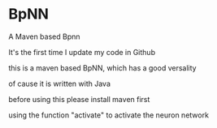 # BpNN
A Maven based Bpnn

It's the first time I update my code in Github

this is a maven based BpNN, which has a good versality

of cause it is written with Java

before using this please install maven first

using the function "activate" to activate the neuron network
